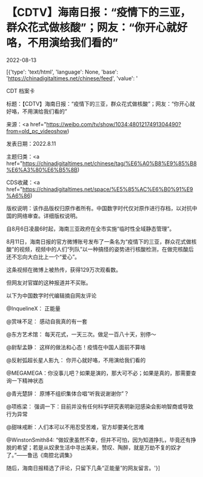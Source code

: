 # 【CDTV】海南日报：“疫情下的三亚，群众花式做核酸”；网友：“你开心就好咯，不用演给我们看的”

2022-08-13

[{'type': 'text/html', 'language': None, 'base': 'https://chinadigitaltimes.net/chinese/feed', 'value': '

CDT 档案卡

标题：【CDTV】海南日报：“疫情下的三亚，群众花式做核酸”；网友：“你开心就好咯，不用演给我们看的”

来源：<a href="https://weibo.com/tv/show/1034:4801217491304490?from=old_pc_videoshow)

发表日期：2022.8.11

主题归类：<a href="https://chinadigitaltimes.net/chinese/tag/%E6%A0%B8%E9%85%B8%E6%A3%80%E6%B5%8B)

CDS收藏：<a href="https://chinadigitaltimes.net/space/%E5%85%AC%E6%B0%91%E9%A6%86)

版权说明：该作品版权归原作者所有。中国数字时代仅对原作进行存档，以对抗中国的网络审查。详细版权说明。





自8月6日凌晨6时起，海南三亚政府在全市实施“临时性全域静态管理”。

8月11日，海南日报的官方微博账号发布了一条名为“疫情下的三亚，群众花式做核酸”的视频，视频中的人们“列队”以一种搞怪的姿势进行核酸检测，在做完核酸后还不忘向大白比上一个“爱心”。



这条视频在微博上被热传，获得129万次观看数。

但网友对官媒的这种报道并不买账。

以下为中国数字时代编辑摘自网友评论



@InquelineX： 正能量

@赏味不足： 感动自我真的有一套

@东方艺术馆： 每天花式，一天三次。做足一百八十天，别停～

@尉犁孟静： 这样的做法和心态！疫情在中国人面前不算啥

@反射弧超长星人影九： 你开心就好咯，不用演给我们看的

@MEGAMEGA：你没事儿吧？如果是演的，那大可不必；如果是真的，那需要查询一下精神状态

@青光楚辞： 原博不组织集体合唱“听我说谢谢你”？

@项栋梁： 强调一下：目前并没有任何科学研究表明新冠感染会影响智商或导致行为异常

@甜味戒断：人们本可以不用忍受苦难，官方却要美化苦难

@WinstonSmith84: “做奴隶虽然不幸，但并不可怕，因为知道挣扎，毕竟还有挣脱的希望；若是从奴隶生活中寻出美来，赞叹、陶醉，就是万劫不复的奴才了。”——鲁迅《南腔北调集》



随后，海南日报精选了评论，只留下几条“正能量”的网友留言。'}]